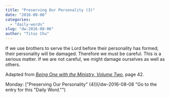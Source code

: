```yaml
---
title: "Preserving Our Personality (3)"
date: "2016-08-06"
categories: 
  - "daily-words"
slug: "dw-2016-08-06"
author: "Titus Chu"
---
```


If we use brothers to serve the Lord before their personality has formed, their personality will be damaged. Therefore we must be careful. This is a serious matter. If we are not careful, we might damage ourselves as well as others.

Adapted from _[Being One with the Ministry, Volume Two,](/book-one-with-the-ministry-vol-2/ "Go to the listing for this book.")_ page 42.

Monday: ["Preserving Our Personality" (4)](/dw-2016-08-08 "Go to the entry for this "Daily Word."")
